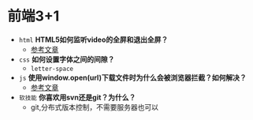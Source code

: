 # 前端3+1
- `html` **HTML5如何监听video的全屏和退出全屏？**
    - [参考文章](https://www.jianshu.com/p/f94da7808afd)
- `css` **如何设置字体之间的间隙？**
    - `letter-space`
- `js` **使用window.open(url)下载文件时为什么会被浏览器拦截？如何解决？**
    - [参考文章](https://blog.csdn.net/yypsober/article/details/79487217)
- `软技能` **你喜欢用svn还是git？为什么？**
    - git,分布式版本控制，不需要服务器也可以